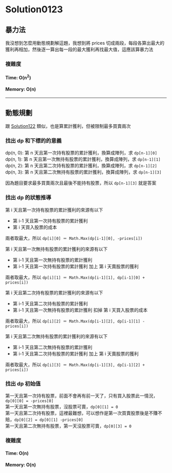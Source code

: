 # Solution0123

## 暴力法

我沒想到怎麼用動態規劃解這題，我想到將 prices 切成兩段，每段各算出最大的獲利再相加，然後逐一算出每一段的最大獲利再找最大值，這應該算暴力法

### 複雜度

#### Time: O(n<sup>2</sup>)

#### Memory: O(n)

---

## 動態規劃

跟 [Solution122](Solution0122.md) 類似，也是算累計獲利，但被限制最多買賣兩次

### 找出 dp 和下標的的意義

dp(n, 0): 第 n 天且第一次持有股票的累計獲利，換算成陣列，求 `dp[n-1][0]`  
dp(n, 1): 第 n 天且第一次無持有股票的累計獲利，換算成陣列，求 `dp[n-1][1]`  
dp(n, 2): 第 n 天且第二次持有股票的累計獲利，換算成陣列，求 `dp[n-1][2]`  
dp(n, 3): 第 n 天且第二次無持有股票的累計獲利，換算成陣列，求 `dp[n-1][3]`  

因為題目要求最多買賣兩次且最後不能持有股票，所以 `dp[n-1][3]` 就是答案  

### 找出 dp 的狀態推導

第 i 天且第一次持有股票的累計獲利的來源有以下
- 第 i-1 天且第一次持有股票的累計獲利  
- 第 i 天買入股票的成本  

兩者取最大，所以 `dp[i][0] ＝ Math.Max(dp[i-1][0], -prices[i])`  

第 i 天且第一次無持有股票的累計獲利的來源有以下  
- 第 i-1 天且第一次無持有股票的累計獲利  
- 第 i-1 天且第一次持有股票的累計獲利 加上 第 i 天賣股票的獲利  

兩者取最大，所以 `dp[i][1] ＝ Math.Max(dp[i-1][1], dp[i-1][0] + prices[i])`  

第 i 天且第二次持有股票的累計獲利的來源有以下  
- 第 i-1 天且第二次持有股票的累計獲利
- 第 i-1 天且第一次無持有股票的累計獲利 扣掉 第 i 天買入股票的成本  

兩者取最大，所以 `dp[i][2] ＝ Math.Max(dp[i-1][2], dp[i-1][1] - prices[i])`  

第 i 天且第二次無持有股票的累計獲利的來源有以下  
- 第 i-1 天且第二次無持有股票的累計獲利  
- 第 i-1 天且第二次持有股票的累計獲利 加上 第 i 天賣股票的獲利  

兩者取最大，所以 `dp[i][3] ＝ Math.Max(dp[i-1][3], dp[i-1][2] + prices[i])`  

### 找出 dp 初始值

第一天且第一次持有股票，前面不會再有前一天了，只有買入股票此一情況，`dp[0][0] = -prices[0]`  
第一天且第一次無持有股票，沒股票可賣，`dp[0][1] = 0`  
第一天且第二次持有股票，這裡最難想，可以想作是第一次買賣股票後是不賺不賠，`dp[0][2] = dp[0][1] -prices[0]`  
第一天且第二次無持有股票，第一天沒股票可賣，`dp[0][3] = 0`  

### 複雜度

#### Time: O(n)

#### Memory: O(n)